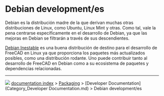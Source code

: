 # Debian development/es
Debian es la distribución madre de la que derivan muchas otras distribuciones de Linux, como Ubuntu, Linux Mint y otras. Como tal, vale la pena centrarse específicamente en el desarrollo de Debian, ya que las mejoras en Debian se filtrarán a través de sus descendientes.

[Debian Inestable](Debian_Unstable/es.md) es una buena distribución de destino para el desarrollo de FreeCAD en Linux ya que proporciona los paquetes más actualizados posibles, como una distribución rodante. Uno puede contribuir tanto al desarrollo de FreeCAD en Debian como a su ecosistema de paquetes y dependencias relacionadas.



---
![](images/Button_right.svg) [documentation index](../README.md) > [Packaging](Category_Packaging.md) > [Developer Documentation](Category_Developer Documentation.md) > Debian development/es
